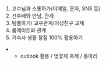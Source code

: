 1) 교수님과 소통하가(이메일, 문자, SNS 등)
2) 선후배와 만남, 관계
3) 팀플하기/ 교우관계/이성친구 교제
4) 룸메이트와 관계
5) 기숙사 생활 장점 100% 활용하기


- + outlook 활용 / 벚꽃제 축제 / 동아리